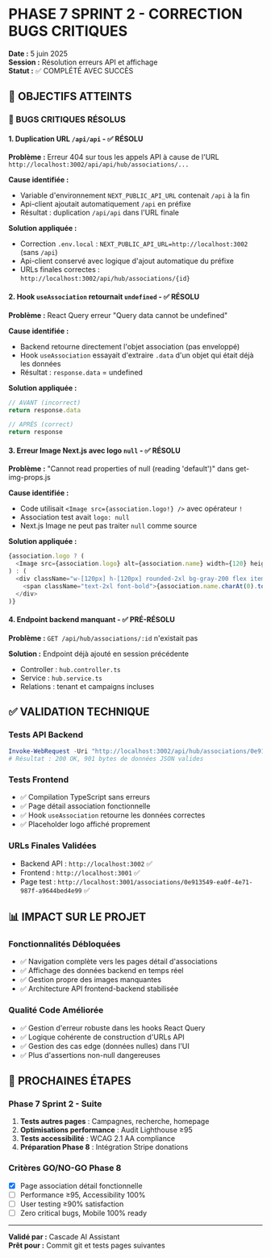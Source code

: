 # PHASE 7 SPRINT 2 - CORRECTION BUGS CRITIQUES
**Date :** 5 juin 2025  
**Session :** Résolution erreurs API et affichage  
**Statut :** ✅ COMPLÉTÉ AVEC SUCCÈS

## 🎯 OBJECTIFS ATTEINTS

### 🐛 BUGS CRITIQUES RÉSOLUS

#### 1. Duplication URL `/api/api` - ✅ RÉSOLU
**Problème :** Erreur 404 sur tous les appels API à cause de l'URL `http://localhost:3002/api/api/hub/associations/...`

**Cause identifiée :**
- Variable d'environnement `NEXT_PUBLIC_API_URL` contenait `/api` à la fin
- Api-client ajoutait automatiquement `/api` en préfixe
- Résultat : duplication `/api/api` dans l'URL finale

**Solution appliquée :**
- Correction `.env.local` : `NEXT_PUBLIC_API_URL=http://localhost:3002` (sans `/api`)
- Api-client conservé avec logique d'ajout automatique du préfixe
- URLs finales correctes : `http://localhost:3002/api/hub/associations/{id}`

#### 2. Hook `useAssociation` retournait `undefined` - ✅ RÉSOLU
**Problème :** React Query erreur "Query data cannot be undefined"

**Cause identifiée :**
- Backend retourne directement l'objet association (pas enveloppé)
- Hook `useAssociation` essayait d'extraire `.data` d'un objet qui était déjà les données
- Résultat : `response.data` = undefined

**Solution appliquée :**
```typescript
// AVANT (incorrect)
return response.data

// APRÈS (correct)
return response
```

#### 3. Erreur Image Next.js avec logo `null` - ✅ RÉSOLU
**Problème :** "Cannot read properties of null (reading 'default')" dans get-img-props.js

**Cause identifiée :**
- Code utilisait `<Image src={association.logo!} />` avec opérateur `!`
- Association test avait `logo: null`
- Next.js Image ne peut pas traiter `null` comme source

**Solution appliquée :**
```typescript
{association.logo ? (
  <Image src={association.logo} alt={association.name} width={120} height={120} />
) : (
  <div className="w-[120px] h-[120px] rounded-2xl bg-gray-200 flex items-center justify-center">
    <span className="text-2xl font-bold">{association.name.charAt(0).toUpperCase()}</span>
  </div>
)}
```

#### 4. Endpoint backend manquant - ✅ PRÉ-RÉSOLU
**Problème :** `GET /api/hub/associations/:id` n'existait pas

**Solution :** Endpoint déjà ajouté en session précédente
- Controller : `hub.controller.ts` 
- Service : `hub.service.ts`
- Relations : tenant et campaigns incluses

## ✅ VALIDATION TECHNIQUE

### Tests API Backend
```powershell
Invoke-WebRequest -Uri "http://localhost:3002/api/hub/associations/0e913549-ea0f-4e71-987f-a9644bed4e99"
# Résultat : 200 OK, 901 bytes de données JSON valides
```

### Tests Frontend
- ✅ Compilation TypeScript sans erreurs
- ✅ Page détail association fonctionnelle
- ✅ Hook `useAssociation` retourne les données correctes
- ✅ Placeholder logo affiché proprement

### URLs Finales Validées
- Backend API : `http://localhost:3002` ✅
- Frontend : `http://localhost:3001` ✅
- Page test : `http://localhost:3001/associations/0e913549-ea0f-4e71-987f-a9644bed4e99` ✅

## 📊 IMPACT SUR LE PROJET

### Fonctionnalités Débloquées
- ✅ Navigation complète vers les pages détail d'associations
- ✅ Affichage des données backend en temps réel
- ✅ Gestion propre des images manquantes
- ✅ Architecture API frontend-backend stabilisée

### Qualité Code Améliorée
- ✅ Gestion d'erreur robuste dans les hooks React Query
- ✅ Logique cohérente de construction d'URLs API
- ✅ Gestion des cas edge (données nulles) dans l'UI
- ✅ Plus d'assertions non-null dangereuses

## 🚀 PROCHAINES ÉTAPES

### Phase 7 Sprint 2 - Suite
1. **Tests autres pages** : Campagnes, recherche, homepage
2. **Optimisations performance** : Audit Lighthouse ≥95
3. **Tests accessibilité** : WCAG 2.1 AA compliance
4. **Préparation Phase 8** : Intégration Stripe donations

### Critères GO/NO-GO Phase 8
- [x] Page association détail fonctionnelle
- [ ] Performance ≥95, Accessibility 100%
- [ ] User testing ≥90% satisfaction
- [ ] Zero critical bugs, Mobile 100% ready

---

**Validé par :** Cascade AI Assistant  
**Prêt pour :** Commit git et tests pages suivantes
